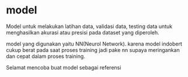 # model
Model untuk melakukan latihan data, validasi data, testing data untuk menghasilkan akurasi atau presisi pada dataset yang diperoleh.

model yang digunakan yaitu NN(Neurol Network). karena model indobert cukup berat pada saat proses training jadi pake nn supaya meringankan dan cepat dalam proses training.

Selamat mencoba buat model sebagai referensi